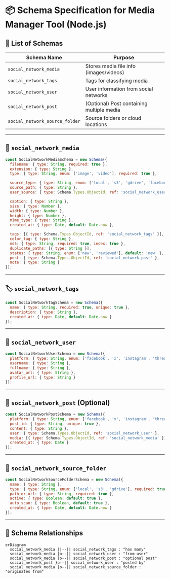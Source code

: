 # 📦 Schema Specification for Media Manager Tool (Node.js)

## 💾 List of Schemas

| Schema Name                  | Purpose |
|-----------------------------|---------|
| `social_network_media`      | Stores media file info (images/videos) |
| `social_network_tags`       | Tags for classifying media |
| `social_network_user`       | User information from social networks |
| `social_network_post`       | (Optional) Post containing multiple media |
| `social_network_source_folder` | Source folders or cloud locations |

---

## 📄 `social_network_media`

```js
const SocialNetworkMediaSchema = new Schema({
  filename: { type: String, required: true },
  extension: { type: String },
  type: { type: String, enum: ['image', 'video'], required: true },

  source_type: { type: String, enum: ['local', 's3', 'gdrive', 'facebook', 'x', 'instagram', 'threads'], required: true },
  source_path: { type: String },
  user_source: { type: Schema.Types.ObjectId, ref: 'social_network_user' },

  caption: { type: String },
  size: { type: Number },
  width: { type: Number },
  height: { type: Number },
  mime_type: { type: String },
  created_at: { type: Date, default: Date.now },

  tags: [{ type: Schema.Types.ObjectId, ref: 'social_network_tags' }],
  color_tag: { type: String },
  md5: { type: String, required: true, index: true },
  duplicate_paths: [{ type: String }],
  status: { type: String, enum: ['new', 'reviewed'], default: 'new' },
  post: { type: Schema.Types.ObjectId, ref: 'social_network_post' },
  note: { type: String }
});
```

---

## 🏷️ `social_network_tags`

```js
const SocialNetworkTagSchema = new Schema({
  name: { type: String, required: true, unique: true },
  description: { type: String },
  created_at: { type: Date, default: Date.now }
});
```

---

## 👤 `social_network_user`

```js
const SocialNetworkUserSchema = new Schema({
  platform: { type: String, enum: ['facebook', 'x', 'instagram', 'threads'], required: true },
  username: { type: String },
  fullname: { type: String },
  avatar_url: { type: String },
  profile_url: { type: String }
});
```

---

## 📝 `social_network_post` (Optional)

```js
const SocialNetworkPostSchema = new Schema({
  platform: { type: String, enum: ['facebook', 'x', 'instagram', 'threads'], required: true },
  post_id: { type: String, unique: true },
  content: { type: String },
  user: { type: Schema.Types.ObjectId, ref: 'social_network_user' },
  media: [{ type: Schema.Types.ObjectId, ref: 'social_network_media' }],
  created_at: { type: Date }
});
```

---

## 📁 `social_network_source_folder`

```js
const SocialNetworkSourceFolderSchema = new Schema({
  name: { type: String },
  type: { type: String, enum: ['local', 's3', 'gdrive'], required: true },
  path_or_url: { type: String, required: true },
  active: { type: Boolean, default: true },
  auto_scan: { type: Boolean, default: true },
  created_at: { type: Date, default: Date.now }
});
```

---

## 🔁 Schema Relationships

```mermaid
erDiagram
  social_network_media ||--|| social_network_tags : "has many"
  social_network_media }o--|| social_network_user : "from user"
  social_network_media }o--|| social_network_post : "optional post"
  social_network_post }o--|| social_network_user : "posted by"
  social_network_media }o--|| social_network_source_folder : "originates from"
```
